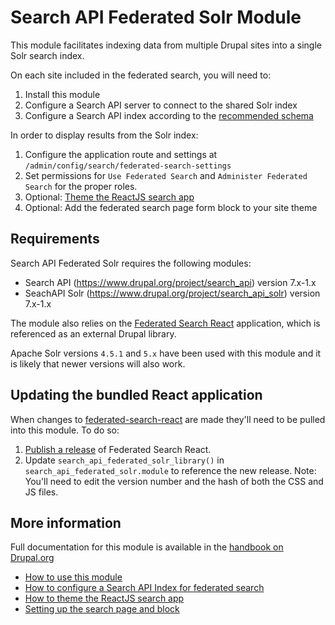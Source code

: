 # Search API Federated Solr Module

This module facilitates indexing data from multiple Drupal sites into a single Solr search index.

On each site included in the federated search, you will need to:

1. Install this module
2. Configure a Search API server to connect to the shared Solr index
3. Configure a Search API index according to the [recommended schema](https://www.drupal.org/docs/8/modules/search-api-federated-solr/federated-search-schema)

In order to display results from the Solr index:

1. Configure the application route and settings at `/admin/config/search/federated-search-settings`
2. Set permissions for `Use Federated Search` and `Administer Federated Search` for the proper roles.
3. Optional: [Theme the ReactJS search app](https://www.drupal.org/docs/7/modules/search-api-federated-solr/search-api-federated-solr-module/theming-the-reactjs-search)
4. Optional: Add the federated search page form block to your site theme

## Requirements

Search API Federated Solr requires the following modules:

 * Search API (https://www.drupal.org/project/search_api) version 7.x-1.x
 * SeachAPI Solr (https://www.drupal.org/project/search_api_solr) version 7.x-1.x

The module also relies on the [Federated Search React](https://github.com/palantirnet/federated-search-react) application, which is referenced as an external Drupal library.

Apache Solr versions `4.5.1` and `5.x` have been used with this module and it is likely that newer versions will also work.

## Updating the bundled React application

When changes to [federated-search-react](https://github.com/palantirnet/federated-search-react/) are made they'll need to be pulled into this module. To do so:

1. [Publish a release](https://github.com/palantirnet/federated-search-react#publishing-releases) of Federated Search React.
2. Update `search_api_federated_solr_library()` in `search_api_federated_solr.module` to reference the new release. Note: You'll need to edit the version number and the hash of both the CSS and JS files.

## More information

Full documentation for this module is available in the [handbook on Drupal.org](https://www.drupal.org/docs/7/modules/search-api-federated-solr/search-api-federated-solr-module)

* [How to use this module](https://www.drupal.org/docs/7/modules/search-api-federated-solr/search-api-federated-solr-module/intro-install-configure)
* [How to configure a Search API Index for federated search](https://www.drupal.org/docs/8/modules/search-api-federated-solr/federated-search-schema)
* [How to theme the ReactJS search app](https://www.drupal.org/docs/7/modules/search-api-federated-solr/search-api-federated-solr-module/theming-the-reactjs-search)
* [Setting up the search page and block](https://www.drupal.org/docs/7/modules/search-api-federated-solr/search-api-federated-solr-module/setting-up-the-search-page)
